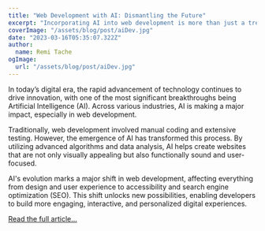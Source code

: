 ```yaml
---
title: "Web Development with AI: Dismantling the Future"
excerpt: "Incorporating AI into web development is more than just a trend."
coverImage: "/assets/blog/post/aiDev.jpg"
date: "2023-03-16T05:35:07.322Z"
author:
  name: Remi Tache
ogImage:
  url: "/assets/blog/post/aiDev.jpg"
---
```


In today’s digital era, the rapid advancement of technology continues to drive innovation, with one of the most significant breakthroughs being Artificial Intelligence (AI). Across various industries, AI is making a major impact, especially in web development.

Traditionally, web development involved manual coding and extensive testing. However, the emergence of AI has transformed this process. By utilizing advanced algorithms and data analysis, AI helps create websites that are not only visually appealing but also functionally sound and user-focused.

AI's evolution marks a major shift in web development, affecting everything from design and user experience to accessibility and search engine optimization (SEO). This shift unlocks new possibilities, enabling developers to build more engaging, interactive, and personalized digital experiences.

[Read the full article...](https://dev.to/pixiumdigital/web-development-with-ai-dismantling-the-future-36ec) 

